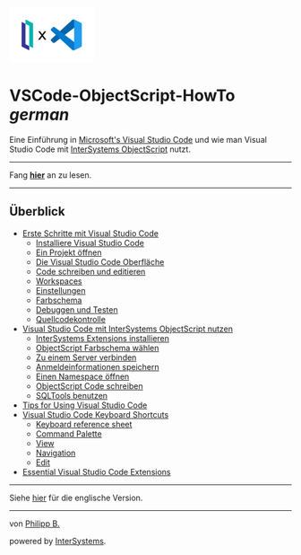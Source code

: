 <img src = "/imgs/IrisXVscode.png" tile = "IRIS X VSCode" width = "30%"/>

# VSCode-ObjectScript-HowTo *german*

Eine Einführung in [Microsoft's Visual Studio Code](https://code.visualstudio.com/) und wie man Visual Studio Code mit [InterSystems ObjectScript](https://docs.intersystems.com/irislatest/csp/docbook/DocBook.UI.Page.cls?KEY=GCOS_INTRO) nutzt.

---

Fang **[hier](Chapters/GettingStartedWithVSCode.md)** an zu lesen.

---

## Überblick

* [Erste Schritte mit Visual Studio Code](Chapters/GettingStartedWithVSCode.md)
  * [Installiere Visual Studio Code](Chapters/GettingStartedWithVSCode.md#installiere-visual-studio-code)
  * [Ein Projekt öffnen](Chapters/GettingStartedWithVSCode.md#ein-projekt-öffnen)
  * [Die Visual Studio Code Oberfläche](Chapters/GettingStartedWithVSCode.md#die-visual-studio-code-oberfläche)
  * [Code schreiben und editieren](Chapters/GettingStartedWithVSCode.md#code-schreiben-und-editieren)
  * [Workspaces](Chapters/GettingStartedWithVSCode.md#workspaces)
  * [Einstellungen](Chapters/GettingStartedWithVSCode.md#einstellungen)
  * [Farbschema](Chapters/GettingStartedWithVSCode.md#farbschema)
  * [Debuggen und Testen](Chapters/GettingStartedWithVSCode.md#debuggen-und-testen)
  * [Quellcodekontrolle](Chapters/GettingStartedWithVSCode.md#quellcodekontrolle)
* [Visual Studio Code mit InterSystems ObjectScript nutzen](Chapters/UsingVSCodeWithObjectScript.md)
  * [InterSystems Extensions installieren](Chapters/UsingVSCodeWithObjectScript.md#intersystems-extensions-installieren)
  * [ObjectScript Farbschema wählen](Chapters/UsingVSCodeWithObjectScript.md#objectscript-farbschema-wählen)
  * [Zu einem Server verbinden](Chapters/UsingVSCodeWithObjectScript.md#zu-einem-server-verbinden)
  * [Anmeldeinformationen speichern](Chapters/UsingVSCodeWithObjectScript.md#anmeldeinformationen-speichern)
  * [Einen Namespace öffnen](Chapters/UsingVSCodeWithObjectScript.md#einen-namespace-öffnen)
  * [ObjectScript Code schreiben](Chapters/UsingVSCodeWithObjectScript.md#objectscript-code-schreiben)
  * [SQLTools benutzen](Chapters/UsingVSCodeWithObjectScript.md#sqltools-benutzen)
* [Tips for Using Visual Studio Code](Chapters/TipsForVsCode.md)
* [Visual Studio Code Keyboard Shortcuts](Chapters/KeyboardShortcuts.md)
  * [Keyboard reference sheet](Chapters/KeyboardShortcuts.md#keyboard-reference-sheet)
  * [Command Palette](Chapters/KeyboardShortcuts.md#command-palette)
  * [View](Chapters/KeyboardShortcuts.md#view)
  * [Navigation](Chapters/KeyboardShortcuts.md#navigation)
  * [Edit](Chapters/KeyboardShortcuts.md#edit)
* [Essential Visual Studio Code Extensions](Chapters/EssentialExtensions.md)

---

Siehe [hier](https://github.com/phil1436/VSCode-ObjectScript-HowTo/tree/master) für die englische Version.

---

von [Philipp B.](https://github.com/phil1436)

powered by [InterSystems](https://www.intersystems.com/).
